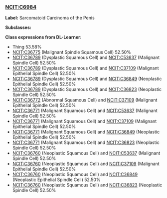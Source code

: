 
### [NCIT:C6984](http://purl.obolibrary.org/obo/NCIT_C6984)
**Label:** Sarcomatoid Carcinoma of the Penis

**Subclasses:** 

**Class expressions from DL-Learner:**

- Thing 53.58%
- [NCIT:C36775](http://purl.obolibrary.org/obo/NCIT_C36775) (Malignant Spindle Squamous Cell) 52.50%
- [NCIT:C36789](http://purl.obolibrary.org/obo/NCIT_C36789) (Dysplastic Squamous Cell) and [NCIT:C53637](http://purl.obolibrary.org/obo/NCIT_C53637) (Malignant Spindle Cell) 52.50%
- [NCIT:C36789](http://purl.obolibrary.org/obo/NCIT_C36789) (Dysplastic Squamous Cell) and [NCIT:C37109](http://purl.obolibrary.org/obo/NCIT_C37109) (Malignant Epithelial Spindle Cell) 52.50%
- [NCIT:C36789](http://purl.obolibrary.org/obo/NCIT_C36789) (Dysplastic Squamous Cell) and [NCIT:C36849](http://purl.obolibrary.org/obo/NCIT_C36849) (Neoplastic Epithelial Spindle Cell) 52.50%
- [NCIT:C36789](http://purl.obolibrary.org/obo/NCIT_C36789) (Dysplastic Squamous Cell) and [NCIT:C36823](http://purl.obolibrary.org/obo/NCIT_C36823) (Neoplastic Spindle Cell) 52.50%
- [NCIT:C36772](http://purl.obolibrary.org/obo/NCIT_C36772) (Abnormal Squamous Cell) and [NCIT:C37109](http://purl.obolibrary.org/obo/NCIT_C37109) (Malignant Epithelial Spindle Cell) 52.50%
- [NCIT:C36771](http://purl.obolibrary.org/obo/NCIT_C36771) (Malignant Squamous Cell) and [NCIT:C53637](http://purl.obolibrary.org/obo/NCIT_C53637) (Malignant Spindle Cell) 52.50%
- [NCIT:C36771](http://purl.obolibrary.org/obo/NCIT_C36771) (Malignant Squamous Cell) and [NCIT:C37109](http://purl.obolibrary.org/obo/NCIT_C37109) (Malignant Epithelial Spindle Cell) 52.50%
- [NCIT:C36771](http://purl.obolibrary.org/obo/NCIT_C36771) (Malignant Squamous Cell) and [NCIT:C36849](http://purl.obolibrary.org/obo/NCIT_C36849) (Neoplastic Epithelial Spindle Cell) 52.50%
- [NCIT:C36771](http://purl.obolibrary.org/obo/NCIT_C36771) (Malignant Squamous Cell) and [NCIT:C36823](http://purl.obolibrary.org/obo/NCIT_C36823) (Neoplastic Spindle Cell) 52.50%
- [NCIT:C36760](http://purl.obolibrary.org/obo/NCIT_C36760) (Neoplastic Squamous Cell) and [NCIT:C53637](http://purl.obolibrary.org/obo/NCIT_C53637) (Malignant Spindle Cell) 52.50%
- [NCIT:C36760](http://purl.obolibrary.org/obo/NCIT_C36760) (Neoplastic Squamous Cell) and [NCIT:C37109](http://purl.obolibrary.org/obo/NCIT_C37109) (Malignant Epithelial Spindle Cell) 52.50%
- [NCIT:C36760](http://purl.obolibrary.org/obo/NCIT_C36760) (Neoplastic Squamous Cell) and [NCIT:C36849](http://purl.obolibrary.org/obo/NCIT_C36849) (Neoplastic Epithelial Spindle Cell) 52.50%
- [NCIT:C36760](http://purl.obolibrary.org/obo/NCIT_C36760) (Neoplastic Squamous Cell) and [NCIT:C36823](http://purl.obolibrary.org/obo/NCIT_C36823) (Neoplastic Spindle Cell) 52.50%


